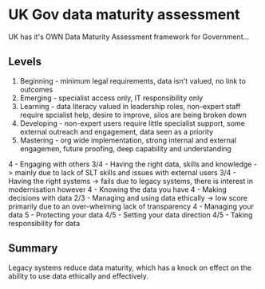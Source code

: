 # UK Gov data maturity assessment

UK has it's OWN Data Maturity Assessment framework for Government...

## Levels
1. Beginning - minimum legal requirements, data isn't valued, no link to outcomes
2. Emerging - specialist access only, IT responsibility only
3. Learning - data literacy valued in leadership roles, non-expert staff require spcialist help, desire to improve, silos are being broken down
4. Developing - non-expert users require little specialist support, some external outreach and engagement, data seen as a priority
5. Mastering - org wide implementation, strong internal and external engagemen, future proofing, deep capability and understanding

4   - Engaging with others
3/4 - Having the right data, skills and knowledge -> mainly due to lack of SLT skills and issues with external users
3/4 - Having the right systems -> fails due to legacy systems, there is interest in modernisation however
4   - Knowing the data you have
4   - Making decisions with data
2/3 - Managing and using data ethically -> low score primarily due to an over-whelming lack of transparency
4   - Managing your data
5   - Protecting your data
4/5 - Setting your data direction
4/5 - Taking responsibility for data 

## Summary
Legacy systems reduce data maturity, which has a knock on effect on the ability to use data ethically and effectively. 

